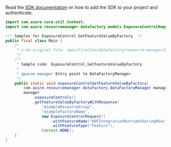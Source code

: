 Read the [SDK documentation](https://github.com/Azure/azure-sdk-for-java/blob/azure-resourcemanager-datafactory_1.0.0-beta.11/sdk/datafactory/azure-resourcemanager-datafactory/README.md) on how to add the SDK to your project and authenticate.

```java
import com.azure.core.util.Context;
import com.azure.resourcemanager.datafactory.models.ExposureControlRequest;

/** Samples for ExposureControl GetFeatureValueByFactory. */
public final class Main {
    /*
     * x-ms-original-file: specification/datafactory/resource-manager/Microsoft.DataFactory/stable/2018-06-01/examples/ExposureControl_GetFeatureValueByFactory.json
     */
    /**
     * Sample code: ExposureControl_GetFeatureValueByFactory.
     *
     * @param manager Entry point to DataFactoryManager.
     */
    public static void exposureControlGetFeatureValueByFactory(
        com.azure.resourcemanager.datafactory.DataFactoryManager manager) {
        manager
            .exposureControls()
            .getFeatureValueByFactoryWithResponse(
                "exampleResourceGroup",
                "exampleFactoryName",
                new ExposureControlRequest()
                    .withFeatureName("ADFIntegrationRuntimeSharingRbac")
                    .withFeatureType("Feature"),
                Context.NONE);
    }
}
```
